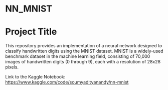 # NN_MNIST

# Project Title
This repository provides an implementation of a neural network designed to classify handwritten digits using the MNIST dataset. MNIST is a widely-used benchmark dataset in the machine learning field, consisting of 70,000 images of handwritten digits (0 through 9), each with a resolution of 28x28 pixels.

Link to the Kaggle Notebook: https://www.kaggle.com/code/soumyadityanandy/nn-mnist
